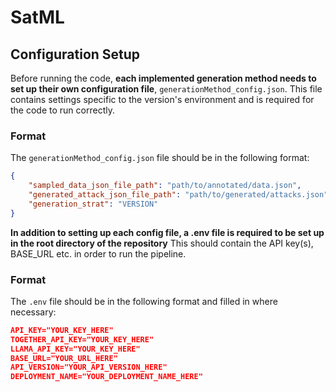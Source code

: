 # SatML

## Configuration Setup

Before running the code, **each implemented generation method needs to set up their own configuration file**, `generationMethod_config.json`. This file contains settings specific to the version's environment and is required for the code to run correctly. 

### Format

The `generationMethod_config.json` file should be in the following format:

```json
{
    "sampled_data_json_file_path": "path/to/annotated/data.json",
    "generated_attack_json_file_path": "path/to/generated/attacks.json",
    "generation_strat": "VERSION"
}
```

**In addition to setting up each config file, a .env file is required to be set up in the root directory of the repository** This should contain the API key(s), BASE_URL etc. in order to run the pipeline.

### Format

The `.env` file should be in the following format and filled in where necessary:

```json
API_KEY="YOUR_KEY_HERE"
TOGETHER_API_KEY="YOUR_KEY_HERE"
LLAMA_API_KEY="YOUR_KEY_HERE"
BASE_URL="YOUR_URL_HERE"
API_VERSION="YOUR_API_VERSION_HERE"
DEPLOYMENT_NAME="YOUR_DEPLOYMENT_NAME_HERE"
```
